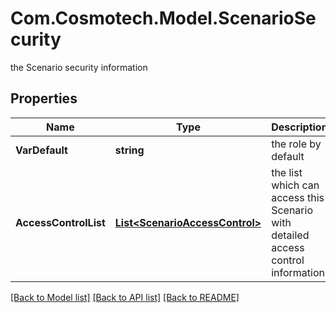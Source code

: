# Com.Cosmotech.Model.ScenarioSecurity
the Scenario security information

## Properties

Name | Type | Description | Notes
------------ | ------------- | ------------- | -------------
**VarDefault** | **string** | the role by default | 
**AccessControlList** | [**List&lt;ScenarioAccessControl&gt;**](ScenarioAccessControl.md) | the list which can access this Scenario with detailed access control information | 

[[Back to Model list]](../README.md#documentation-for-models) [[Back to API list]](../README.md#documentation-for-api-endpoints) [[Back to README]](../README.md)

